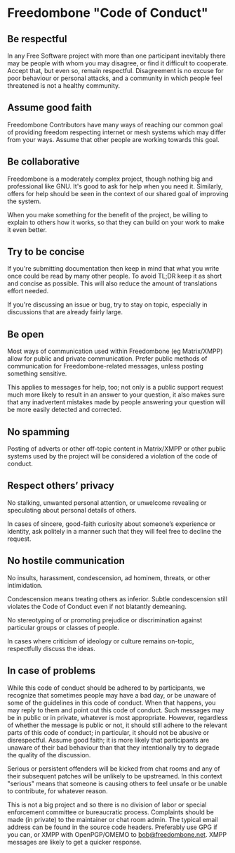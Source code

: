 # Freedombone "Code of Conduct"

## Be respectful

In any Free Software project with more than one participant inevitably there may be people with whom you may disagree, or find it difficult to cooperate. Accept that, but even so, remain respectful. Disagreement is no excuse for poor behaviour or personal attacks, and a community in which people feel threatened is not a healthy community.

## Assume good faith

Freedombone Contributors have many ways of reaching our common goal of providing freedom respecting internet or mesh systems which may differ from your ways. Assume that other people are working towards this goal.

## Be collaborative

Freedombone is a moderately complex project, though nothing big and professional like GNU. It's good to ask for help when you need it. Similarly, offers for help should be seen in the context of our shared goal of improving the system.

When you make something for the benefit of the project, be willing to explain to others how it works, so that they can build on your work to make it even better.

## Try to be concise

If you're submitting documentation then keep in mind that what you write once could be read by many other people. To avoid TL;DR keep it as short and concise as possible. This will also reduce the amount of translations effort needed.

If you're discussing an issue or bug, try to stay on topic, especially in discussions that are already fairly large.

## Be open

Most ways of communication used within Freedombone (eg Matrix/XMPP) allow for public and private communication. Prefer public methods of communication for Freedombone-related messages, unless posting something sensitive.

This applies to messages for help, too; not only is a public support request much more likely to result in an answer to your question, it also makes sure that any inadvertent mistakes made by people answering your question will be more easily detected and corrected.

## No spamming

Posting of adverts or other off-topic content in Matrix/XMPP or other public systems used by the project will be considered a violation of the code of conduct.

## Respect others’ privacy

No stalking, unwanted personal attention, or unwelcome revealing or speculating about personal details of others.

In cases of sincere, good-faith curiosity about someone’s experience or identity, ask politely in a manner such that they will feel free to decline the request.

## No hostile communication

No insults, harassment, condescension, ad hominem, threats, or other intimidation.

Condescension means treating others as inferior. Subtle condescension still violates the Code of Conduct even if not blatantly demeaning.

No stereotyping of or promoting prejudice or discrimination against particular groups or classes of people.

In cases where criticism of ideology or culture remains on-topic, respectfully discuss the ideas.

## In case of problems

While this code of conduct should be adhered to by participants, we recognize that sometimes people may have a bad day, or be unaware of some of the guidelines in this code of conduct. When that happens, you may reply to them and point out this code of conduct. Such messages may be in public or in private, whatever is most appropriate. However, regardless of whether the message is public or not, it should still adhere to the relevant parts of this code of conduct; in particular, it should not be abusive or disrespectful. Assume good faith; it is more likely that participants are unaware of their bad behaviour than that they intentionally try to degrade the quality of the discussion.

Serious or persistent offenders will be kicked from chat rooms and any of their subsequent patches will be unlikely to be upstreamed. In this context "serious" means that someone is causing others to feel unsafe or be unable to contribute, for whatever reason.

This is not a big project and so there is no division of labor or special enforcement committee or bureaucratic process. Complaints should be made (in private) to the maintainer or chat room admin. The typical email address can be found in the source code headers. Preferably use GPG if you can, or XMPP with OpenPGP/OMEMO to bob@freedombone.net. XMPP messages are likely to get a quicker response.
